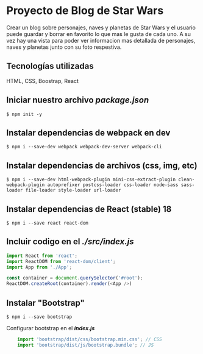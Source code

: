 
# Proyecto de Blog de Star Wars
Crear un blog sobre personajes, naves y planetas de Star Wars y el usuario puede guardar y borrar en favorito lo que mas le gusta de cada uno. A su vez hay una vista para poder ver informacion mas detallada de personajes, naves y planetas junto con su foto respestiva.

## Tecnologías utilizadas
HTML, CSS, Boostrap, React


## Iniciar nuestro archivo ***package.json***

    $ npm init -y
    

## Instalar dependencias de webpack en dev

    $ npm i --save-dev webpack webpack-dev-server webpack-cli

## Instalar dependencias de archivos (css, img, etc)

    $ npm i --save-dev html-webpack-plugin mini-css-extract-plugin clean-webpack-plugin autoprefixer postcss-loader css-loader node-sass sass-loader file-loader style-loader url-loader 

## Instalar dependencias de React (stable) 18

    $ npm i --save react react-dom

## Incluir codigo en el ***./src/index.js***

```javascript
import React from 'react';
import ReactDOM from 'react-dom/client';
import App from './App';

const container = document.querySelector('#root');
ReactDOM.createRoot(container).render(<App />)

```

## Instalar "Bootstrap"

    $ npm i --save bootstrap

Configurar bootstrap en el ***index.js***
```javascript
    import 'bootstrap/dist/css/bootstrap.min.css'; // CSS
    import 'bootstrap/dist/js/bootstrap.bundle'; // JS
```


